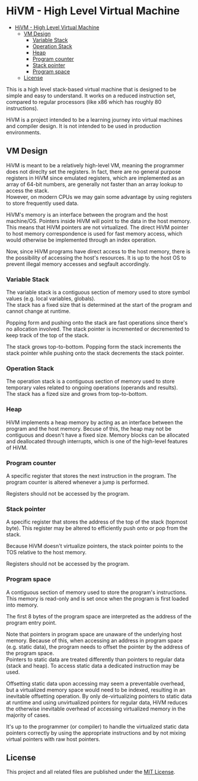 # HiVM - High Level Virtual Machine

- [HiVM - High Level Virtual Machine](#hivm---high-level-virtual-machine)
  - [VM Design](#vm-design)
    - [Variable Stack](#variable-stack)
    - [Operation Stack](#operation-stack)
    - [Heap](#heap)
    - [Program counter](#program-counter)
    - [Stack pointer](#stack-pointer)
    - [Program space](#program-space)
  - [License](#license)

This is a high level stack-based virtual machine that is designed to be simple and easy to understand. It works on a reduced instruction set, compared to regular processors (like x86 which has roughly 80 instructions).

HiVM is a project intended to be a learning journey into virtual machines and compiler design. It is not intended to be used in production environments.

## VM Design

HiVM is meant to be a relatively high-level VM, meaning the programmer does not direclty set the registers. In fact, there are no general purpose registers in HiVM since emulated registers, which are implemented as an array of 64-bit numbers, are generally not faster than an array lookup to access the stack.  
However, on modern CPUs we may gain some advantage by using registers to store frequently used data.

HiVM's memory is an interface between the program and the host machine/OS. Pointers inside HiVM will point to the data in the host memory. This means that HiVM pointers are not virtualized. The direct HiVM pointer to host memory correspondence is used for fast memory access, which would otherwise be implemented through an index operation.

Now, since HiVM programs have direct access to the host memory, there is the possibility of accessing the host's resources. It is up to the host OS to prevent illegal memory accesses and segfault accordingly.

### Variable Stack

The variable stack is a contiguous section of memory used to store symbol values (e.g. local variables, globals).  
The stack has a fixed size that is determined at the start of the program and cannot change at runtime.

Popping form and pushing onto the stack are fast operations since there's no allocation involved. The stack pointer is incremented or decremented to keep track of the top of the stack.

The stack grows top-to-bottom. Popping form the stack increments the stack pointer while pushing onto the stack decrements the stack pointer.

### Operation Stack

The operation stack is a contiguous section of memory used to store temporary vales related to ongoing operations (operands and results).  
The stack has a fized size and grows from top-to-bottom.

### Heap

HiVM implements a heap memory by acting as an interface between the program and the host memory. Becuse of this, the heap may not be contiguous and doesn't have a fixed size. Memory blocks can be allocated and deallocated through interrupts, which is one of the high-level features of HiVM.

### Program counter

A specific register that stores the next instruction in the program. The program counter is altered whenever a jump is performed.

Registers should not be accessed by the program.

### Stack pointer

A specific register that stores the address of the top of the stack (topmost byte). This register may be altered to efficiently push onto or pop from the stack.

Because HiVM doesn't virtualize pointers, the stack pointer points to the TOS relative to the host memory.

Registers should not be accessed by the program.

### Program space

A contiguous section of memory used to store the program's instructions. This memory is read-only and is set once when the program is first loaded into memory.

The first 8 bytes of the program space are interpreted as the address of the program entry point.

Note that pointers in program space are unaware of the underlying host memory. Because of this, when accessing an address in program space (e.g. static data), the program needs to offset the pointer by the address of the program space.  
Pointers to static data are treated differently than pointers to regular data (stack and heap). To access static data a dedicated instruction may be used.

Offsetting static data upon accessing may seem a preventable overhead, but a virtualized memory space would need to be indexed, resulting in an inevitable offsetting operation. By only de-virtualizing pointers to static data at runtime and using unvirtualized pointers for regular data, HiVM reduces the otherwise inevitable overhead of accessing virtualized memory in the majority of cases.

It's up to the programmer (or compiler) to handle the virtualized static data pointers correctly by using the appropriate instructions and by not mixing virtual pointers with raw host pointers.

## License

This project and all related files are published under the [MIT License](LICENSE).
